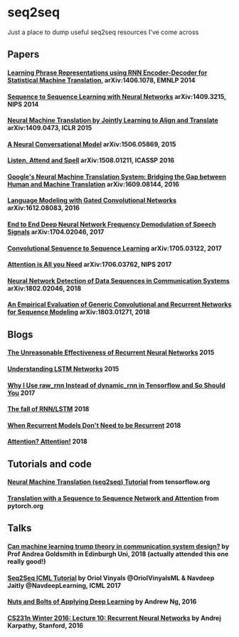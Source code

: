 # seq2seq
Just a place to dump useful seq2seq resources I've come across

## Papers

#### [Learning Phrase Representations using RNN Encoder-Decoder for Statistical Machine Translation](https://arxiv.org/abs/1406.1078), arXiv:1406.1078, EMNLP 2014

#### [Sequence to Sequence Learning with Neural Networks](https://papers.nips.cc/paper/5346-sequence-to-sequence-learning-with-neural-networks.pdf) arXiv:1409.3215, NIPS 2014

#### [Neural Machine Translation by Jointly Learning to Align and Translate](https://arxiv.org/abs/1409.0473) arXiv:1409.0473, ICLR 2015

#### [A Neural Conversational Model](https://arxiv.org/abs/1506.05869) arXiv:1506.05869, 2015

#### [Listen, Attend and Spell](https://arxiv.org/abs/1508.01211) arXiv:1508.01211, ICASSP 2016

#### [Google's Neural Machine Translation System: Bridging the Gap between Human and Machine Translation](https://arxiv.org/abs/1609.08144) arXiv:1609.08144, 2016

#### [Language Modeling with Gated Convolutional Networks](https://arxiv.org/abs/1612.08083) arXiv:1612.08083, 2016

#### [End to End Deep Neural Network Frequency Demodulation of Speech Signals](https://arxiv.org/abs/1704.02046)  	arXiv:1704.02046, 2017

#### [Convolutional Sequence to Sequence Learning](https://arxiv.org/abs/1705.03122) arXiv:1705.03122, 2017

#### [Attention is All you Need](https://arxiv.org/abs/1706.03762) arXiv:1706.03762, NIPS 2017

#### [Neural Network Detection of Data Sequences in Communication Systems](https://arxiv.org/abs/1802.02046) arXiv:1802.02046, 2018

#### [An Empirical Evaluation of Generic Convolutional and Recurrent Networks for Sequence Modeling](https://arxiv.org/abs/1803.01271) arXiv:1803.01271, 2018

## Blogs

#### [The Unreasonable Effectiveness of Recurrent Neural Networks](http://karpathy.github.io/2015/05/21/rnn-effectiveness/) 2015

#### [Understanding LSTM Networks](http://colah.github.io/posts/2015-08-Understanding-LSTMs/) 2015

#### [Why I Use raw_rnn Instead of dynamic_rnn in Tensorflow and So Should You](https://hanxiao.github.io/2017/08/16/Why-I-use-raw-rnn-Instead-of-dynamic-rnn-in-Tensorflow-So-Should-You-0/) 2017

#### [The fall of RNN/LSTM](https://towardsdatascience.com/the-fall-of-rnn-lstm-2d1594c74ce0) 2018

#### [When Recurrent Models Don't Need to be Recurrent](http://www.offconvex.org/2018/07/27/approximating-recurrent/) 2018

#### [Attention? Attention!](https://lilianweng.github.io/lil-log/2018/06/24/attention-attention.html) 2018

## Tutorials and code

#### [Neural Machine Translation (seq2seq) Tutorial](https://www.tensorflow.org/tutorials/seq2seq) from tensorflow.org

#### [Translation with a Sequence to Sequence Network and Attention](https://pytorch.org/tutorials/intermediate/seq2seq_translation_tutorial.html) from pytorch.org

## Talks

#### [Can machine learning trump theory in communication system design?](https://www.youtube.com/watch?v=7L4PHaYP6O4) by Prof Andrea Goldsmith in Edinburgh Uni, 2018 (actually attended this one really good!)

#### [Seq2Seq ICML Tutorial](https://sites.google.com/view/seq2seq-icml17) by Oriol Vinyals @OriolVinyalsML & Navdeep Jaitly @NavdeepLearning, ICML 2017

#### [Nuts and Bolts of Applying Deep Learning](https://www.youtube.com/watch?v=7L4PHaYP6O4) by Andrew Ng, 2016

#### [CS231n Winter 2016: Lecture 10: Recurrent Neural Networks](https://www.youtube.com/watch?v=yCC09vCHzF8) by Andrej Karpathy, Stanford, 2016
